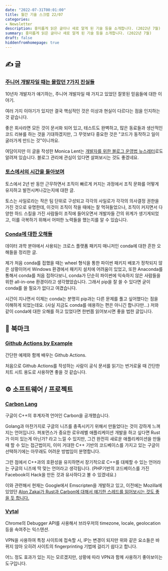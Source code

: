 ```yaml
---
date: "2022-07-31T00:01:00"
title: 월간 기술 스크랩 22/07
categories:
- Newsletter
description: 흥미롭게 읽은 글이나 새로 알게 된 기술 등을 소개합니다. (2022년 7월)
summary: 흥미롭게 읽은 글이나 새로 알게 된 기술 등을 소개합니다. (2022년 7월)
draft: false
hiddenfromhomepage: true
---
```


## ✍️ 글

### [주니어 개발자일 때는 몰랐던 7가지 진실들](https://monicalent.com/blog/2019/06/03/absolute-truths-unlearned-as-junior-developer/)

10년차 개발자가 얘기하는, 주니어 개발자일 때 가지고 있었던 잘못된 믿음들에 대한 이야기.

여러 가지 이야기가 있지만 결국 핵심적인 것은 이상과 현실이 다르다는 점을 인지하는 것 같습니다.

좋은 회사라면 모든 것이 문서화 되어 있고, 테스트도 완벽하고, 많은 동료들과 생산적인 코드 리뷰를 하는 것을 기대하겠지만,
그 무엇보다 중요한 것은 "코드가 동작하고 일이 굴러가게 만드는 것"이니까요.

여담이지만 이 글을 작성한 Monica Lent는 [개발자를 위한 블로그 운영법 뉴스레터](https://bloggingfordevs.com/)로도 알려져 있습니다.
블로그 관리에 관심이 있다면 살펴보시는 것도 좋겠네요.

### [토스에서의 시간을 돌아보며](https://evan-moon.github.io/2022/05/07/toss-retrospective/)

토스에서 2년 반 동안 근무하면서 조직이 빠르게 커지는 과정에서
조직 문화를 어떻게 유지하고 발전시켜나갔는지에 대한 글.

토스는 사일로라는 작은 팀 단위로 구성되고 각각의 사일로가 각각의 의사결정 권한을 가진 것으로 유명한데,
이것이 조직이 작을 때에는 잘 먹혀들었으나, 조직이 커지면서 다양한 하드 스킬을 가진 사람들이 조직에 들어오면서
개발자들 간의 위계가 생기게되었고, 이를 극복하기 위해서 어떠한 노력들을 했는지를 알 수 있습니다.

### [Conda에 대한 오해들](https://jakevdp.github.io/blog/2016/08/25/conda-myths-and-misconceptions/)

데이터 과학 분야에서 사용되는 크로스 플랫폼 패키지 매니저인 conda에 대한 흔한 오해들을 정리한 글.

제가 처음 conda를 접했을 때는 wheel 형식을 통한 파이썬 패키지 배포가 정착되지 않은 상황이어서
Windows 환경에서 패키지 설치에 어려움이 있었고,
또한 Anaconda를 통해서 conda를 처음 접하다보니,
conda가 단순히 파이썬에 익숙하지 않은 사람들을 위한 all-in-one 환경이라고 생각했었습니다.
그래서 pip을 잘 쓸 수 있다면 굳이 conda를 쓸 필요가 없다고 여겼습니다.

시간이 지나면서 이제는 conda는 분명히 pip과는 다른 문제를 풀고 싶어했다는 점을 이해하게 되었는데요.
(사실 지금도 conda를 애용하는 편은 아니긴 합니다만...)
저와 같이 conda에 대한 오해를 하고 있었다면 한번쯤 읽어보시면 좋을 법한 글입니다.

## 📌 북마크

### [Github Actions by Example](https://www.actionsbyexample.com/)

간단한 예제와 함께 배우는 Github Actions.

처음으로 Github Actions를 작성하는 사람이
공식 문서를 읽기는 번거로울 때 간단한 치트 시트 용도로 사용하면 좋을 것 같습니다.


<!-- ## 📰 기술 뉴스 -->

## ⚙️ 소프트웨어 / 프로젝트

### [Carbon Lang](https://github.com/carbon-language/carbon-lang)

구글이 C++의 후계자격 언어인 Carbon을 공개했습니다.

Golang과 마찬가지로 구글의 니즈를 충족시키기 위해서 만들었다는 것이 강하게 느껴지는 언어입니다.
퍼포먼스가 중요한 로우레벨 애플리케이션 개발을 하고 싶다면 Rust가 이미 있는게 아닌가? 라고 느낄 수 있지만,
그건 완전히 새로운 애플리케이션을 만들때 할 수 있는 접근법이지, 이미 거대한 C++ 기반의 코드베이스를 가지고 있는
구글이 선택하기에는 아무래도 어려운 방법임이 분명합니다.

그런 점에서 C++과의 호환성을 유지하면서 장기적으로 C++를 대체할 수 있는 언어라는 구글의 니즈에 딱 맞는 언어라고 생각됩니다.
(PHP기반의 코드베이스를 가진 Facebook이 Hack을 만든 것과 유사하다고 볼 수 있겠네요.)

이와 관련해서 현재는 Google에서 Emscripten을 개발하고 있고, 이전에는 Mozilla에 있었던
[Alon Zakai가 Rust과 Carbon에 대해서 얘기한 스레드를 읽어보시는 것도 좋을 듯 합니다.](https://twitter.com/kripken/status/1552324367744266242)

### [Vytal](https://vytal.io/)

Chrome의 Debugger API를 사용해서 브라우저의 timezone, locale, geolocation 등을 속여주는 익스텐션.

VPN을 사용하여 특정 사이트에 접속할 시,
IP는 변경이 되지만 위와 같은 요소들은 바뀌지 않아 오히려 사이트의 fingerprinting 기법에 걸리기 쉽다고 합니다.

어느 정도 효과가 있는 지는 모르겠지만, 상황에 따라 VPN과 함께 사용하기 좋아보이는 도구입니다.

<!-- ## 📙 책 / 강의 / 영상 -->

